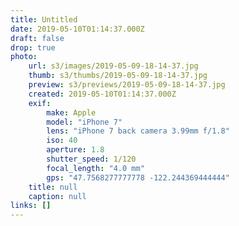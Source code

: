 ```yaml
---
title: Untitled
date: 2019-05-10T01:14:37.000Z
draft: false
drop: true
photo:
    url: s3/images/2019-05-09-18-14-37.jpg
    thumb: s3/thumbs/2019-05-09-18-14-37.jpg
    preview: s3/previews/2019-05-09-18-14-37.jpg
    created: 2019-05-10T01:14:37.000Z
    exif:
        make: Apple
        model: "iPhone 7"
        lens: "iPhone 7 back camera 3.99mm f/1.8"
        iso: 40
        aperture: 1.8
        shutter_speed: 1/120
        focal_length: "4.0 mm"
        gps: "47.7568277777778 -122.244369444444"
    title: null
    caption: null
links: []
---
```

